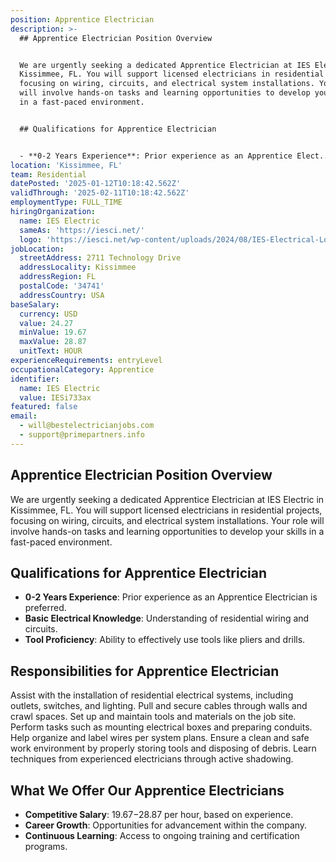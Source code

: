 ```yaml
---
position: Apprentice Electrician
description: >-
  ## Apprentice Electrician Position Overview


  We are urgently seeking a dedicated Apprentice Electrician at IES Electric in
  Kissimmee, FL. You will support licensed electricians in residential projects,
  focusing on wiring, circuits, and electrical system installations. Your role
  will involve hands-on tasks and learning opportunities to develop your skills
  in a fast-paced environment.


  ## Qualifications for Apprentice Electrician


  - **0-2 Years Experience**: Prior experience as an Apprentice Elect...
location: 'Kissimmee, FL'
team: Residential
datePosted: '2025-01-12T10:18:42.562Z'
validThrough: '2025-02-11T10:18:42.562Z'
employmentType: FULL_TIME
hiringOrganization:
  name: IES Electric
  sameAs: 'https://iesci.net/'
  logo: 'https://iesci.net/wp-content/uploads/2024/08/IES-Electrical-Logo-color.png'
jobLocation:
  streetAddress: 2711 Technology Drive
  addressLocality: Kissimmee
  addressRegion: FL
  postalCode: '34741'
  addressCountry: USA
baseSalary:
  currency: USD
  value: 24.27
  minValue: 19.67
  maxValue: 28.87
  unitText: HOUR
experienceRequirements: entryLevel
occupationalCategory: Apprentice
identifier:
  name: IES Electric
  value: IESi733ax
featured: false
email:
  - will@bestelectricianjobs.com
  - support@primepartners.info
---
```




## Apprentice Electrician Position Overview

We are urgently seeking a dedicated Apprentice Electrician at IES Electric in Kissimmee, FL. You will support licensed electricians in residential projects, focusing on wiring, circuits, and electrical system installations. Your role will involve hands-on tasks and learning opportunities to develop your skills in a fast-paced environment.

## Qualifications for Apprentice Electrician

- **0-2 Years Experience**: Prior experience as an Apprentice Electrician is preferred.
- **Basic Electrical Knowledge**: Understanding of residential wiring and circuits.
- **Tool Proficiency**: Ability to effectively use tools like pliers and drills.

## Responsibilities for Apprentice Electrician

Assist with the installation of residential electrical systems, including outlets, switches, and lighting. Pull and secure cables through walls and crawl spaces. Set up and maintain tools and materials on the job site. Perform tasks such as mounting electrical boxes and preparing conduits. Help organize and label wires per system plans. Ensure a clean and safe work environment by properly storing tools and disposing of debris. Learn techniques from experienced electricians through active shadowing.

## What We Offer Our Apprentice Electricians

- **Competitive Salary**: $19.67-$28.87 per hour, based on experience.
- **Career Growth**: Opportunities for advancement within the company.
- **Continuous Learning**: Access to ongoing training and certification programs.
